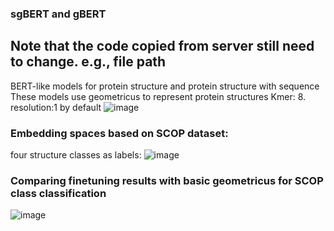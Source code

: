 ### sgBERT and gBERT
## Note that the code copied from server still need to change. e.g., file path 
BERT-like models for protein structure and protein structure with sequence 
These models use geometricus to represent protein structures
Kmer: 8. resolution:1 by default 
![image](https://github.com/ChunZhuo/sgBERT/assets/118121876/846e3e09-a70c-444c-a8dd-9b2f4962166e)


### Embedding spaces based on SCOP dataset:
four structure classes as labels:
![image](https://github.com/ChunZhuo/sgBERT/assets/118121876/f9db7988-6bb0-4fce-a2bc-ab1ac4590a03)

### Comparing finetuning results with basic geometricus for SCOP class classification
![image](https://github.com/ChunZhuo/sgBERT/assets/118121876/ca5b699a-0c33-47b9-b11c-85a7c99114da)


